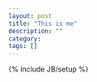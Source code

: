 ```yaml
---
layout: post
title: "This is me"
description: ""
category: 
tags: []
---
```

{% include JB/setup %}
